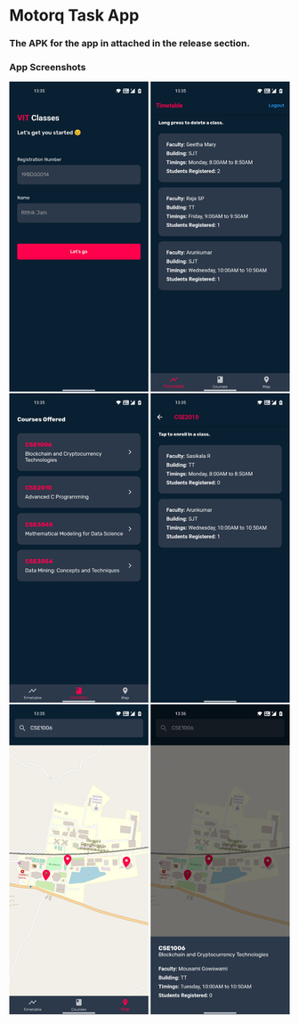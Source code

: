 # Motorq Task App

### The APK for the app in attached in the release section.

### App Screenshots
<img src="./assets/ss/1.jpg" alt="" width="250"/>
<img src="./assets/ss/2.jpg" alt="" width="250"/>
<img src="./assets/ss/3.jpg" alt="" width="250"/>
<img src="./assets/ss/4.jpg" alt="" width="250"/>
<img src="./assets/ss/5.jpg" alt="" width="250"/>
<img src="./assets/ss/6.jpg" alt="" width="250"/>
